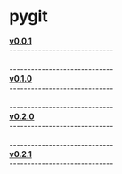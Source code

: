 # pygit

<rlsnts>
<b><a href="https://github.com/GioLauria/pygit/tree/v0.0.1">v0.0.1</a></b> <br>----------------------------- <br> <br>-----------------------------<br> <b><a href="https://github.com/GioLauria/pygit/tree/v0.1.0">v0.1.0</a></b> <br>----------------------------- <br> <br>-----------------------------<br> <b><a href="https://github.com/GioLauria/pygit/tree/v0.2.0">v0.2.0</a></b> <br>----------------------------- <br> <br>-----------------------------<br> <b><a href="https://github.com/GioLauria/pygit/tree/v0.2.1">v0.2.1</a></b> <br>----------------------------- <br>
